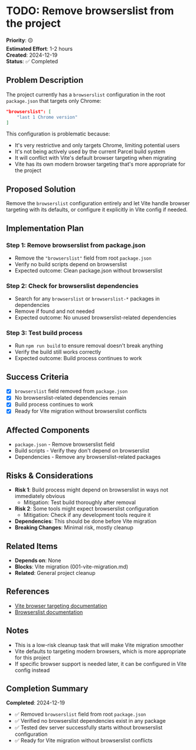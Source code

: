 # TODO: Remove browserslist from the project

**Priority**: 🟡  
**Estimated Effort**: 1-2 hours  
**Created**: 2024-12-19  
**Status**: ✅ Completed  

## Problem Description

The project currently has a `browserslist` configuration in the root `package.json` that targets only Chrome:
```json
"browserslist": [
    "last 1 Chrome version"
]
```

This configuration is problematic because:
- It's very restrictive and only targets Chrome, limiting potential users
- It's not being actively used by the current Parcel build system
- It will conflict with Vite's default browser targeting when migrating
- Vite has its own modern browser targeting that's more appropriate for the project

## Proposed Solution

Remove the `browserslist` configuration entirely and let Vite handle browser targeting with its defaults, or configure it explicitly in Vite config if needed.

## Implementation Plan

### Step 1: Remove browserslist from package.json
- Remove the `"browserslist"` field from root `package.json`
- Verify no build scripts depend on browserslist
- Expected outcome: Clean package.json without browserslist

### Step 2: Check for browserslist dependencies
- Search for any `browserslist` or `browserslist-*` packages in dependencies
- Remove if found and not needed
- Expected outcome: No unused browserslist-related dependencies

### Step 3: Test build process
- Run `npm run build` to ensure removal doesn't break anything
- Verify the build still works correctly
- Expected outcome: Build process continues to work

## Success Criteria

- [x] `browserslist` field removed from `package.json`
- [x] No browserslist-related dependencies remain
- [x] Build process continues to work
- [x] Ready for Vite migration without browserslist conflicts

## Affected Components

- `package.json` - Remove browserslist field
- Build scripts - Verify they don't depend on browserslist
- Dependencies - Remove any browserslist-related packages

## Risks & Considerations

- **Risk 1**: Build process might depend on browserslist in ways not immediately obvious
  - Mitigation: Test build thoroughly after removal
- **Risk 2**: Some tools might expect browserslist configuration
  - Mitigation: Check if any development tools require it
- **Dependencies**: This should be done before Vite migration
- **Breaking Changes**: Minimal risk, mostly cleanup

## Related Items

- **Depends on**: None
- **Blocks**: Vite migration (001-vite-migration.md)
- **Related**: General project cleanup

## References

- [Vite browser targeting documentation](https://vitejs.dev/config/build-options.html#build-target)
- [Browserslist documentation](https://github.com/browserslist/browserslist)

## Notes

- This is a low-risk cleanup task that will make Vite migration smoother
- Vite defaults to targeting modern browsers, which is more appropriate for this project
- If specific browser support is needed later, it can be configured in Vite config instead

## Completion Summary

**Completed**: 2024-12-19
- ✅ Removed `browserslist` field from root `package.json`
- ✅ Verified no browserslist dependencies exist in any package
- ✅ Tested dev server successfully starts without browserslist configuration
- ✅ Ready for Vite migration without browserslist conflicts 